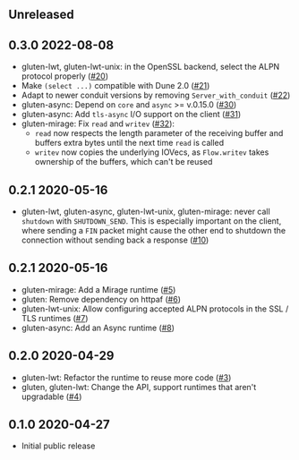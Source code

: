 Unreleased
--------------

0.3.0 2022-08-08
--------------

- gluten-lwt, gluten-lwt-unix: in the OpenSSL backend, select the ALPN protocol
  properly ([#20](https://github.com/anmonteiro/gluten/pull/20))
- Make `(select ...)` compatible with Dune 2.0
  ([#21](https://github.com/anmonteiro/gluten/pull/21))
- Adapt to newer conduit versions by removing `Server_with_conduit`
  ([#22](https://github.com/anmonteiro/gluten/pull/22))
- gluten-async: Depend on `core` and `async` >= v.0.15.0
  ([#30](https://github.com/anmonteiro/gluten/pull/30))
- gluten-async: Add `tls-async` I/O support on the client
  ([#31](https://github.com/anmonteiro/gluten/pull/31))
- gluten-mirage: Fix `read` and `writev`
  ([#32](https://github.com/anmonteiro/gluten/pull/32)):
    - `read` now respects the length parameter of the receiving buffer and
      buffers extra bytes until the next time `read` is called
    - `writev` now copies the underlying IOVecs, as `Flow.writev` takes
      ownership of the buffers, which can't be reused

0.2.1 2020-05-16
--------------

- gluten-lwt, gluten-async, gluten-lwt-unix, gluten-mirage: never call
  `shutdown` with `SHUTDOWN_SEND`. This is especially important on the client,
  where sending a `FIN` packet might cause the other end to shutdown the
  connection without sending back a response
  ([#10](https://github.com/anmonteiro/gluten/pull/10))

0.2.1 2020-05-16
--------------

- gluten-mirage: Add a Mirage runtime
  ([#5](https://github.com/anmonteiro/gluten/pull/5))
- gluten: Remove dependency on httpaf
  ([#6](https://github.com/anmonteiro/gluten/pull/6))
- gluten-lwt-unix: Allow configuring accepted ALPN protocols in the SSL / TLS
  runtimes ([#7](https://github.com/anmonteiro/gluten/pull/7))
- gluten-async: Add an Async runtime
  ([#8](https://github.com/anmonteiro/gluten/pull/8))

0.2.0 2020-04-29
--------------

- gluten-lwt: Refactor the runtime to reuse more code
  ([#3](https://github.com/anmonteiro/gluten/pull/3))
- gluten, gluten-lwt: Change the API, support runtimes that aren't upgradable
  ([#4](https://github.com/anmonteiro/gluten/pull/4))

0.1.0 2020-04-27
--------------

- Initial public release

